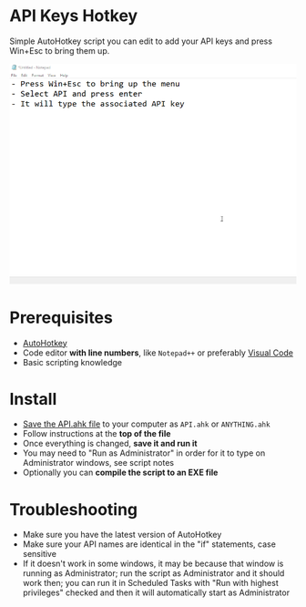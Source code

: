 
# API Keys Hotkey

Simple AutoHotkey script you can edit to add your API keys and press Win+Esc to bring them up.

![enter image description here](https://github.com/asheroto/api-keys-hotkey/blob/master/example.gif?raw=true)

# Prerequisites

-  [AutoHotkey](https://www.autohotkey.com/)
- Code editor **with line numbers**, like `Notepad++` or preferably [Visual Code](https://code.visualstudio.com/)
- Basic scripting knowledge  

# Install

-  [Save the API.ahk file](https://raw.githubusercontent.com/asheroto/api-keys-hotkey/master/API.ahk) to your computer as `API.ahk` or `ANYTHING.ahk`
- Follow instructions at the **top of the file**
- Once everything is changed, **save it and run it**
- You may need to "Run as Administrator" in order for it to type on Administrator windows, see script notes
- Optionally you can **compile the script to an EXE file**

# Troubleshooting
- Make sure you have the latest version of AutoHotkey
- Make sure your API names are identical in the "if" statements, case sensitive
- If it doesn't work in some windows, it may be because that window is running as Administrator; run the script as Administrator and it should work then; you can run it in Scheduled Tasks with "Run with highest privileges" checked and then it will automatically start as Administrator